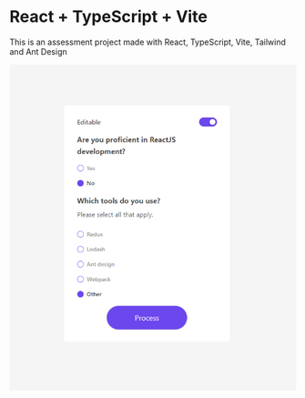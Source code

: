 # React + TypeScript + Vite

This is an assessment project made with React, TypeScript, Vite, Tailwind and Ant Design

![alt text](https://github.com/ahua1994/virgo-group-assessment-ahua1994/blob/main/src/assets/Finished.png)
